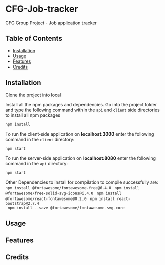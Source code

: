 # CFG-Job-tracker

CFG Group Project - Job application tracker

## Table of Contents

- [Installation](#installation)
- [Usage](#usage)
- [Features](#features)
- [Credits](#credits)

## Installation

Clone the project into local

Install all the npm packages and dependencies. Go into the project folder and type the following command within the `api` and `client` side directories to install all npm packages

```bash
npm install
```

To run the client-side application on **localhost:3000** enter the following command in the `client` directory:

```bash
npm start
```

To run the server-side application on **localhost:8080** enter the following command in the `api` directory:

```bash
npm start
```

Other Dependencies to install for compilation to compile successfully are:
` npm install @fortawesome/fontawesome-free@6.4.0`
` npm install @fortawesome/free-solid-svg-icons@6.4.0`
` npm install @fortawesome/react-fontawesome@0.2.0`
` npm install react-bootstrap@2.7.4`  
` npm install --save @fortawesome/fontawesome-svg-core`

## Usage

## Features

## Credits
